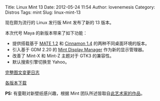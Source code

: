 Title: Linux Mint 13
Date: 2012-05-24 11:54
Author: lovenemesis
Category: Distros
Tags: mint
Slug: linux-mint-13

现在颇为流行的 Linux 发行版 Mint 发布了新的 13 版本。

本次代号 Maya 的新版本带来了如下功能：

-   提供搭载基于 [MATE
    1.2](http://www.linuxmint.com/rel_maya_whatsnew.php#mate) 和
    [Cinnamon
    1.4](http://www.linuxmint.com/rel_maya_whatsnew.php#cinnamon)
    的两种不同桌面环境的版本。
-   引入基于 GDM 2.20 的 [Mint Display
    Manager](http://www.linuxmint.com/rel_maya_whatsnew.php#mdm)
    作为新的显示管理器。
-   改善了 Mint-X 和 Mint-Z 主题对于 GTK3 的兼容性。
-   默认搜索引擎切换至 Yahoo。

[完整图文变更日志](http://www.linuxmint.com/rel_maya_whatsnew.php)

[各版本下载](http://www.linuxmint.com/download.php)

**PS:** 有童鞋对新壁纸感兴趣，根据 Mint
团队所述皆取自[此艺术家的作品](http://www.flickr.com/photos/alwbutler/)。
